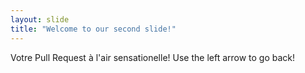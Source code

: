 ```yaml
---
layout: slide
title: "Welcome to our second slide!"
---
```

Votre Pull Request à l'air sensationelle!
Use the left arrow to go back!
